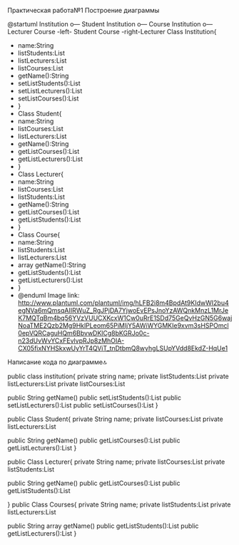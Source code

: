 Практическая работа№1
Построение диаграммы

@startuml
Institution o— Student
Institution o— Course
Institution o— Lecturer
Course -left- Student
Course -right-Lecturer
Class Institution{
* name:String
* listStudents:List
* listLecturers:List
* listCourses:List
* getName():String
* setListStudents():List
* setListLecturers():List
* setListCourses():List
* }
* Class Student{
* name:String
* listCourses:List
* listLecturers:List
* getName():String
* getListCourses():List
* getListLecturers():List
* }
* Class Lecturer{
* name:String
* listCourses:List
* listStudents:List
* getName():String
* getListCourses():List
* getListStudents():List
* }
* Class Course{
* name:String
* listStudents:List
* listLecturers:List
* array getName():String
* getListStudents():List
* getListLecturers():List
* }
* @enduml
Image link: http://www.plantuml.com/plantuml/img/hLFB2i8m4BpdAt9KIdwWI2bu4egNVa6mQmsqAIIRWuZ_RgJPjDA7YjwoEvEPsJnoYzAWQnkMnzL1MrJeK7MQTqBm4bq56YVzVUUCXKcxW1Cw0uRrE1SDd75GeQvHzGN5G6wajNoaTME2Qzb2Mg9HklPLeom65PiMljY5AWiWYGMKIe9xvm3sHSPOmcl0epVQRCaguHQm6BbvwDKlCg8bKGRJo0c-n23dUvWvYCxFEvlvpRJp8zMhOIA-CX05fixNYHSkxwUyYrT4QViT_tnDtbmQ8wyhgLSUpYVdd8EkdZ-HqUe1


Написание кода по диаграмме🔝


public class institution{
 private string name;
 private listStudents:List<Student>
 private listLecturers:List<Lecturer>
 private listCourses:List<Course>
 
 public String getName()
 public setListStudents():List<Student>
 public setListLecturers():List<Lecturer>
 public setListCourses():List<Course>
}

public Class Student{
 private String name;
 private listCourses:List<Course>
 private listLecturers:List<Lecturer>

 public String getName()
 public getListCourses():List<Course>
 public getListLecturers():List<Lecturer>
}

public Class Lecturer{
 private String name;
 private listCourses:List<Course>
 private listStudents:List<Student>
 
 public String getName()
 public getListCourses():List<Course>
 public getListStudents():List<Student>
 
}
public Class Courses{
 private String name;
 private listStudents:List<Student>
 private listLecturers:List<Lecturer>
 
 public String array getName()
 public getListStudents():List<Student>
 public getListLecturers():List<Lecturer>
}
